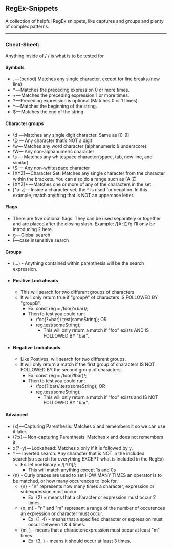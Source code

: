## RegEx-Snippets

A collection of helpful RegEx snippets, like captures and groups and plenty of complex patterns.

---

### Cheat-Sheet:

Anything inside of / / is what is to be tested for

#### Symbols

- . — (period) Matches any single character, except for line breaks.(new line)
- \* — Matches the preceding expression 0 or more times.
- + — Matches the preceding expression 1 or more times.
- ? — Preceding expression is optional (Matches 0 or 1 times).
- ^ — Matches the beginning of the string.
- \$ — Matches the end of the string.

#### Character groups

- \d  — Matches any single digit character. Same as [0-9]
- \D — Any character that’s NOT a digit
- \w — Matches any word character (alphanumeric & underscore).
- \W— Any non-alphanumeric character
- \s — Matches any whitespace character(space, tab, new line, and similar)
- \S — Any non-whitespace character
- [XYZ] — Character Set: Matches any single character from the character within the brackets. You can also do a range such as [A-Z]
- [XYZ]+ — Matches one or more of any of the characters in the set.
- [^a-z] — Inside a character set, the ^ is used for negation. In this example, match anything that is NOT an uppercase letter.

#### Flags

- There are five optional flags. They can be used separately or together and are placed after the closing slash. Example: /[A-Z]/g I’ll only be introducing 2 here.
- g — Global search
- i — case insensitive search

#### Groups

- (...) - Anything contained within parenthesis will be the search expression.
- #### Positive Lookaheads
  - This will search for two different groups of characters.
  - It will only return true if "groupA" of characters IS FOLLOWED BY "groupB".
    - Ex: const reg = /foo(?=bar)/;
    - Then to test you could run:
      - /foo(?=bar)/.test(someString); OR
      - reg.test(someString);
        - This will only return a match if "foo" exists AND IS FOLLOWED BY "bar".
- #### Negative Lookaheads
  - Like Postives, will search for two different groups.
  - It will only return a match if the first group of characters IS NOT FOLLOWED BY the second group of characters.
    - Ex: const reg = /foo(?!bar)/;
    - Then to test you could run:
      - /foo(?!bar)/.test(someString); OR
      - reg.test(someString);
        - This will only return a match if "foo" exists and IS NOT FOLLOWED BY "bar".

#### Advanced

- (x) — Capturing Parenthesis: Matches x and remembers it so we can use it later.
- (?:x) — Non-capturing Parenthesis: Matches x and does not remembers it.
- x(?=y) — Lookahead: Matches x only if it is followed by y.
- ^ — Inverted search. Any character that is NOT in the included search(so search for everything EXCEPT what is included in the RegEx)
  - Ex. let nonBinary = /[^01]/;
    - This will match anything except 1s and 0s
- {n} - Curly braces are used to set HOW MANY TIMES an operator is to be matched, or how many occurences to look for.
  - {n} - "n" represents how many times a character, expression or subexpression must occur.
    - Ex: {2} = means that a character or expression must occur 2 times.
  * {n, m} - "n" and "m" represent a range of the number of occurences an expression or character must occur.
    - Ex: {1, 4} - means that a specified character or expression must occur between 1 & 4 times.
  * {m, } - means that a character/expression must occur at least "m" times.
    - Ex: {3, } - means it should occur at least 3 times.
